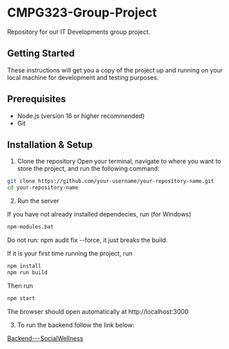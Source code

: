 # CMPG323-Group-Project
Repository for our IT Developments group project.

## Getting Started
These instructions will get you a copy of the project up and running on your local machine for development and testing purposes.

## Prerequisites

- Node.js (version 16 or higher recommended)
- Git

## Installation & Setup
1. Clone the repository
Open your terminal, navigate to where you want to store the project, and run the following command:

```bash
git clone https://github.com/your-username/your-repository-name.git
cd your-repository-name
```

2. Run the server

If you have not already installed dependecies, run (for Windows)

```bash
npm-modules.bat 
```
Do not run: npm audit fix --force, it just breaks the build.

If it is your first time running the project, run

```bash
npm install
npm run build
```

Then run

```bash
npm start
```

The browser should open automatically at http://localhost:3000

3. To run the backend follow the link below:

[Backend---SocialWellness](https://github.com/Doctor1ven/Backend---SocialWellness/blob/main/README.md)



